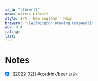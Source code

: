 ```yaml
---
is_a: "[[beer]]"
name: Kitten Biscuit
style: IPA - New England - Hazy
brewery: "[[Wilmington Brewing Company]]"
abv: 8.4
rating: 
last:
---
```

# Notes
- [x] [[2022-02]] #do/drink/beer 👍👍
